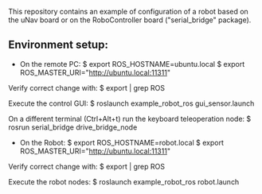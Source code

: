 This repository contains an example of configuration of a robot based on the
uNav board or on the RoboController board ("serial_bridge" package).

Environment setup:
------------------

* On the remote PC:
$ export ROS_HOSTNAME=ubuntu.local
$ export ROS_MASTER_URI="http://ubuntu.local:11311"

Verify correct change with:
$ export | grep ROS

Execute the control GUI:
$ roslaunch example_robot_ros gui_sensor.launch

On a different terminal (Ctrl+Alt+t) run the keyboard teleoperation node:
$ rosrun serial_bridge drive_bridge_node

* On the Robot:
$ export ROS_HOSTNAME=robot.local
$ export ROS_MASTER_URI="http://ubuntu.local:11311"

Verify correct change with:
$ export | grep ROS

Execute the robot nodes:
$ roslaunch example_robot_ros robot.launch
